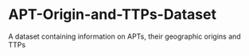 # APT-Origin-and-TTPs-Dataset
A dataset containing information on APTs, their geographic origins and TTPs
